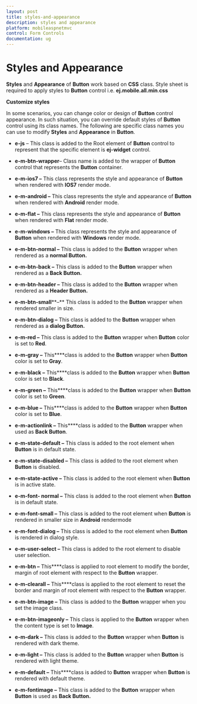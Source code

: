 ```yaml
---
layout: post
title: styles-and-appearance
description: styles and appearance
platform: mobileaspnetmvc
control: Form Controls
documentation: ug
---
```


# Styles and Appearance

**Styles** and **Appearance** of **Button** work based on **CSS** class. Style sheet is required to apply styles to **Button** control i.e. **ej.mobile.all.min**.**css**

**Customize styles**

In some scenarios, you can change color or design of **Button** control appearance. In such situation, you can override default styles of **Button** control using its class names. The following are specific class names you can use to modify **Styles** and **Appearance** in **Button**.

* **e-js** – This class is added to the Root element of **Button** control to represent that the specific element is  **ej-widget** control.

* **e-m-btn-wrapper**– Class name is added to the wrapper of **Button** control that represents the **Button** container.

* **e-m-ios7 –** This class represents the style and appearance of **Button** when rendered with **IOS7** render mode.

* **e-m-android –** This class represents the style and appearance of **Button** when rendered with **Android** render mode.

* **e-m-flat –** This class represents the style and appearance of **Button** when rendered with **Flat** render mode.

* **e-m-windows –** This class represents the style and appearance of **Button** when rendered with **Windows** render mode.

* **e-m-btn-normal –** This class is added to the **Button** wrapper when rendered as a **normal Button.**

* **e-m-btn-back  –** This class is added to the **Button** wrapper when rendered as a **Back Button.**

* **e-m-btn-header  –** This class is added to the **Button** wrapper when rendered as a **Header Button.**

* **e-m-btn-small****–**  This class is added to the **Button** wrapper when rendered smaller in size.

* **e-m-btn-dialog –** This class is added to the **Button** wrapper when rendered as a **dialog Button.**

* **e-m-red –** This class is added to the **Button** wrapper when **Button** color is set to **Red**.

* **e-m-gray –** This****class is added to the **Button** wrapper when **Button** color is set to **Gray**.

* **e-m-black –** This****class is added to the **Button** wrapper when **Button** color is set to **Black**.

* **e-m-green –** This****class is added to the **Button** wrapper when **Button** color is set to **Green**.

* **e-m-blue –** This****class is added to the **Button** wrapper when **Button** color is set to **Blue**.

* **e-m-actionlink –** This****class is added to the **Button** wrapper when used as **Back Button**.

* **e-m-state-default –** This class is added to the root element when **Button** is in default state.

* **e-m-state-disabled –** This class is added to the root element when **Button** is disabled.

* **e-m-state-active –** This class is added to the root element when **Button** is in active state.

* **e-m-font- normal –** This class is added to the root element when **Button** is in default state.

* **e-m-font-small –** This class is added to the root element when **Button** is rendered in smaller size in **Android** rendermode

* **e-m-font-dialog –** This class is added to the root element when **Button** is rendered in dialog style.

* **e-m-user-select –** This class is added to the root element to disable user selection.

* **e-m-btn –** This****class is applied to root element to modify the border, margin of root element with respect to the **Button** wrapper.

* **e-m-clearall –** This****class is applied to the root element to reset the border and margin of root element with respect to the **Button** wrapper.

* **e-m-btn-image –** This class is added to the **Button** wrapper when you set the image class. 

* **e-m-btn-imageonly –** This class is applied to the **Button** wrapper when the content type is set to **Image**.

* **e-m-dark –** This class is added to the **Button** wrapper when **Button** is rendered with dark theme.

* **e-m-light –** This class is added to the **Button** wrapper when **Button** is rendered with light theme.

* **e-m-default –** This****class is added to **Button** wrapper when **Button** is rendered with default theme.

* **e-m-fontimage –** This class is added to the **Button** wrapper when **Button** is used as **Back Button.**



